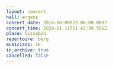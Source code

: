 ```yaml
---
layout: concert
hall: ergens
concert_date: 2016-10-09T22:00:00.000Z
concert_time: 2020-11-11T11:42:39.556Z
place: lissabon
repertoire: berg
musicians: ik
in_archive: true
cancelled: false
---
```

